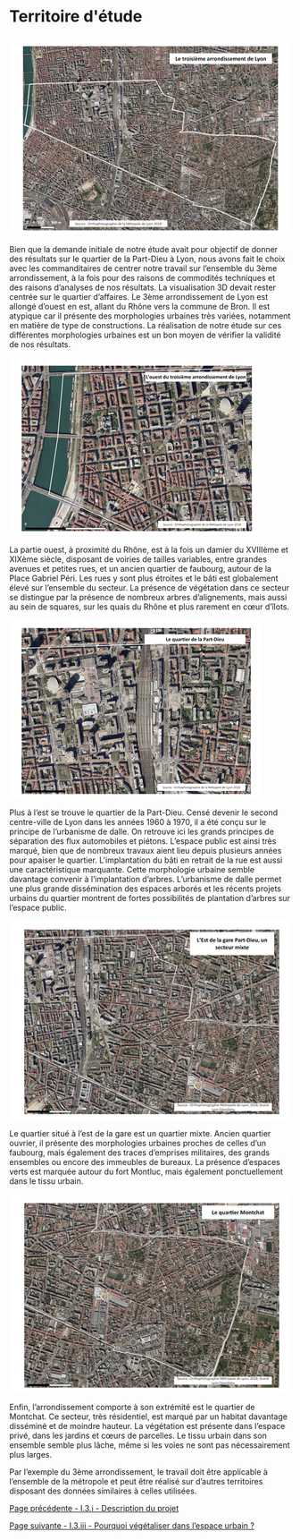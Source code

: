 # Territoire d'étude

![](partdieu.png)

Bien que la demande initiale de notre étude avait pour objectif de donner des résultats sur le quartier de la Part-Dieu à Lyon, nous avons fait le choix avec les commanditaires de centrer notre travail sur l’ensemble du 3ème arrondissement, à la fois pour des raisons de commodités techniques et des raisons d’analyses de nos résultats. La visualisation 3D devait rester centrée sur le quartier d’affaires. 
Le 3ème arrondissement de Lyon est allongé d’ouest en est, allant du Rhône vers la commune de Bron. Il est atypique car il présente des morphologies urbaines très variées, notamment en matière de type de constructions. La réalisation de notre étude sur ces différentes morphologies urbaines est un bon moyen de vérifier la validité de nos résultats.

![](partdieu2.png)

La partie ouest, à proximité du Rhône, est à la fois un damier du XVIIIème et XIXème siècle, disposant de voiries de tailles variables, entre grandes avenues et petites rues, et un ancien quartier de faubourg, autour de la Place Gabriel Péri. Les rues y sont plus étroites et le bâti est globalement élevé sur l’ensemble du secteur.  La présence de végétation dans ce secteur se distingue par la présence de nombreux arbres d’alignements, mais aussi au sein de squares, sur les quais du Rhône et plus rarement en cœur d’îlots. 

![](partdieu3.png)

Plus à l’est se trouve le quartier de la Part-Dieu. Censé devenir le second centre-ville de Lyon dans les années 1960 à 1970, il a été conçu sur le principe de l’urbanisme de dalle. On retrouve ici les grands principes de séparation des flux automobiles et piétons. L’espace public est ainsi très marqué, bien que de nombreux travaux aient lieu depuis plusieurs années pour apaiser le quartier. L'implantation du bâti en retrait de la rue est aussi une caractéristique marquante. Cette morphologie urbaine semble davantage convenir à l’implantation d’arbres. L’urbanisme de dalle permet une plus grande dissémination des espaces arborés et les récents projets urbains du quartier montrent de fortes possibilités de plantation d’arbres sur l’espace public.

![](T1.png)
  
Le quartier situé à l’est de la gare est un quartier mixte. Ancien quartier ouvrier, il présente des morphologies urbaines proches de celles d’un faubourg, mais également des traces d’emprises militaires, des grands ensembles ou encore des immeubles de bureaux. La présence d’espaces verts est marquée autour du fort Montluc, mais également ponctuellement dans le tissu urbain.

![](T2.png)

Enfin, l’arrondissement comporte à son extrémité est le quartier de Montchat. Ce secteur, très résidentiel, est marqué par un habitat davantage disséminé et de moindre hauteur. La végétation est présente dans l’espace privé, dans les jardins et cœurs de parcelles. Le tissu urbain dans son ensemble semble plus lâche, même si les voies ne sont pas nécessairement plus larges.

Par l’exemple du 3ème arrondissement, le travail doit être applicable à l’ensemble de la métropole et peut être réalisé sur d’autres territoires disposant des données similaires à celles utilisées. 

[Page précédente - I.3.i - Description du projet](Description_projet)

[Page suivante - I.3.iii - Pourquoi végétaliser dans l’espace urbain ?](Végétaliser_urbain)
